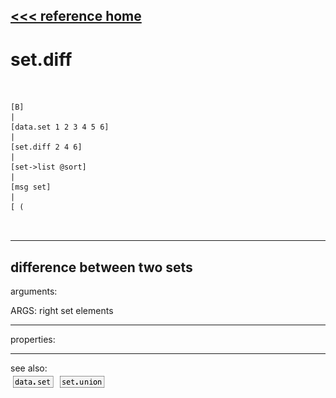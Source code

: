 [<<< reference home](ceammc_lib.md)
---

# set.diff

```


[B]
|
[data.set 1 2 3 4 5 6]
|
[set.diff 2 4 6]
|
[set->list @sort]
|
[msg set]
|
[ (

            
```
---
difference between two sets
---
arguments:

ARGS: right set elements<br>

---
properties:


---
see also:<br>
[![data.set](img/object_data.set.png)](data.set.md)
[![set.union](img/object_set.union.png)](set.union.md)
